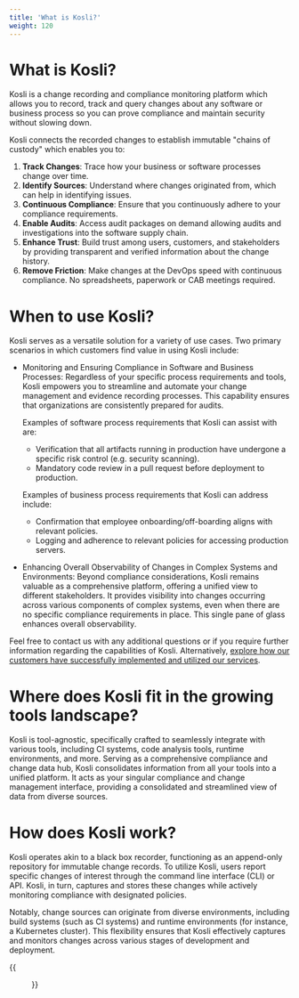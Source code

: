 ```yaml
---
title: 'What is Kosli?'
weight: 120
---
```

# What is Kosli?

Kosli is a change recording and compliance monitoring platform which allows you to record, track and query changes about any software or business process so you can prove compliance and maintain security without slowing down.

Kosli connects the recorded changes to establish immutable "chains of custody" which enables you to:

1. **Track Changes**: Trace how your business or software processes change over time.
2. **Identify Sources**: Understand where changes originated from, which can help in identifying issues.
3. **Continuous Compliance**: Ensure that you continuously adhere to your compliance requirements.
4. **Enable Audits**: Access audit packages on demand allowing audits and investigations into the software supply chain.
5. **Enhance Trust**: Build trust among users, customers, and stakeholders by providing transparent and verified information about the change history.
6. **Remove Friction**: Make changes at the DevOps speed with continuous compliance. No spreadsheets, paperwork or CAB meetings required.

# When to use Kosli?

Kosli serves as a versatile solution for a variety of use cases. Two primary scenarios in which customers find value in using Kosli include:

- Monitoring and Ensuring Compliance in Software and Business Processes:
  Regardless of your specific process requirements and tools, Kosli empowers you to streamline and automate your change management and evidence recording processes. This capability ensures that organizations are consistently prepared for audits.

  Examples of software process requirements that Kosli can assist with are:
  - Verification that all artifacts running in production have undergone a specific risk control (e.g. security scanning).
  - Mandatory code review in a pull request before deployment to production.
  
  Examples of business process requirements that Kosli can address include:
  - Confirmation that employee onboarding/off-boarding aligns with relevant policies.
  - Logging and adherence to relevant policies for accessing production servers.
  
- Enhancing Overall Observability of Changes in Complex Systems and Environments:
  Beyond compliance considerations, Kosli remains valuable as a comprehensive platform, offering a unified view to different stakeholders. It provides visibility into changes occurring across various components of complex systems, even when there are no specific compliance requirements in place. This single pane of glass enhances overall observability.

Feel free to contact us with any additional questions or if you require further information regarding the capabilities of Kosli. Alternatively, [explore how our customers have successfully implemented and utilized our services](https://www.kosli.com/case-studies/).

# Where does Kosli fit in the growing tools landscape?

Kosli is tool-agnostic, specifically crafted to seamlessly integrate with various tools, including CI systems, code analysis tools, runtime environments, and more. Serving as a comprehensive compliance and change data hub, Kosli consolidates information from all your tools into a unified platform. It acts as your singular compliance and change management interface, providing a consolidated and streamlined view of data from diverse sources.

# How does Kosli work?

Kosli operates akin to a black box recorder, functioning as an append-only repository for immutable change records. To utilize Kosli, users report specific changes of interest through the command line interface (CLI) or API. Kosli, in turn, captures and stores these changes while actively monitoring compliance with designated policies.

Notably, change sources can originate from diverse environments, including build systems (such as CI systems) and runtime environments (for instance, a Kubernetes cluster). This flexibility ensures that Kosli effectively captures and monitors changes across various stages of development and deployment.

{{<figure src="/images/kosli-overview-docs.jpg" alt="Kosli overview" width="1000">}}


